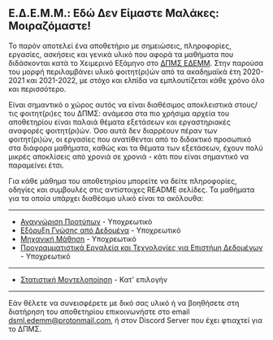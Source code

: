 ## Ε.Δ.Ε.Μ.Μ.: Εδώ Δεν Είμαστε Μαλάκες: Μοιραζόμαστε!

Το παρόν αποτελεί ένα αποθετήριο με σημειώσεις, πληροφορίες, εργασίες, ασκήσεις και γενικά υλικό που αφορά τα μαθήματα που διδάσκονται κατά το Χειμερινό Εξάμηνο στο [ΔΠΜΣ ΕΔΕΜΜ](https://dsml.ece.ntua.gr/studies/courses). Στην παρούσα του μορφή περιλαμβάνει υλικό φοιτητ(ρι)ών από τα ακαδημαϊκά έτη 2020-2021 και 2021-2022, με στόχο και ελπίδα να εμπλουτίζεται κάθε χρόνο όλο και περισσότερο.

Είναι σημαντικό ο χώρος αυτός να είναι διαθέσιμος αποκλειστικά στους/τις φοιτητ(ρι)ες του ΔΠΜΣ: ανάμεσα στα πιο χρήσιμα αρχεία του αποθετηρίου είναι παλαιά θέματα εξετάσεων και εργαστηριακές αναφορές φοιτητ(ρι)ών. Όσο αυτά δεν διαρρέουν πέραν των φοιτητ(ρι)ών, οι εργασίες που ανατίθενται από το διδακτικό προσωπικό στα διάφορα μαθήματα, καθώς και τα θέματα των εξετάσεων, έχουν πολύ μικρές αποκλίσεις από χρονιά σε χρονιά - κάτι που είναι σημαντικό να παραμείνει έτσι.

Για κάθε μάθημα του αποθετηρίου μπορείτε να δείτε πληροφορίες, οδηγίες και συμβουλές στις αντίστοιχες README σελίδες. Τα μαθήματα για τα οποία υπάρχει διαθέσιμο υλικό είναι τα ακόλουθα:

---

- [Αναγνώριση Προτύπων](link) - Υποχρεωτικό
- [Εξόρυξη Γνώσης από Δεδομένα](link) - Υποχρεωτικό
- [Μηχανική Μάθηση](link) - Υποχρεωτικό
- [Προγραμματιστικά Εργαλεία και Τεχνολογίες για Επιστήμη Δεδομένων](link) - Υποχρεωτικό

---

- [Στατιστική Μοντελοποίηση](link) - Κατ' επιλογήν

---

Εάν θέλετε να συνεισφέρετε με δικό σας υλικό ή να βοηθήσετε στη διατήρηση του αποθετηρίου επικοινωνήστε στο email dsml.edemm@protonmail.com, ή στον Discord Server που έχει φτιαχτεί για το ΔΠΜΣ.
